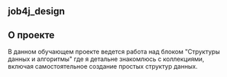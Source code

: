 ## job4j_design
## О проекте
В данном обучающем проекте ведется работа над блоком "Структуры данных и алгоритмы" где я детальне знакомлюсь с коллекциями, включая самостоятельное создание простых структур данных.

